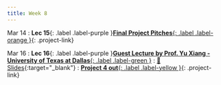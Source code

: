 ```yaml
---
title: Week 8
---
```

  
Mar 14
: **Lec 15**{: .label .label-purple }[**Final Project Pitches**{: .label .label-orange }](/CSCI5980-Spr23-DeepRob/projects/#final-project){: .project-link}


  <!-- : [📃 Related Papers](/CSCI5980-Spr23-DeepRob/papers/){:target="_blank"} -->


Mar 16
: **Lec 16**{: .label .label-purple }[**Guest Lecture by Prof. Yu Xiang - University of Texas at Dallas**{: .label .label-green }](https://yuxng.github.io/)
  : [📃 Slides](/CSCI5980-Spr23-DeepRob/assets/slides/unseen_segmentation_xiang_03162023.pdf){:target="_blank"}
: [**Project 4 out**{: .label .label-yellow }](/CSCI5980-Spr23-DeepRob/projects/project4/){: .project-link}

<!-- : &nbsp;
  : [📃 Related Papers](/CSCI5980-Spr23-DeepRob/papers/#object-pose-geometry-sdf-implicit-surfaces){:target="_blank"}   -->
   <!-- : [3.1](#), [2.2](#), [2.3](#) -->

<!-- Feb 24
: **Dis 8**{: .label .label-blue }[Paper discussion: 3D Perception](#) -->
